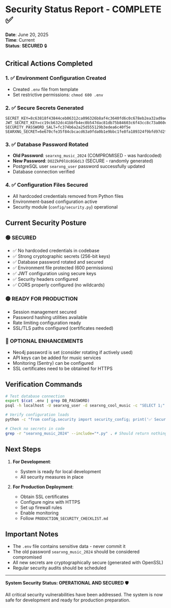 # Security Status Report - COMPLETE ✅

**Date**: June 20, 2025  
**Time**: Current  
**Status**: **SECURED** 🔒

## Critical Actions Completed

### 1. ✅ Environment Configuration Created
- Created `.env` file from template
- Set restrictive permissions: `chmod 600 .env`

### 2. ✅ Secure Secrets Generated
```
SECRET_KEY=8c63818f43844ceb06312ca096326b8af4c3640fd6c0c678eb2ea32ad9aeda99
JWT_SECRET_KEY=cc19cb632dc41bbfb4ec0b547dac81db75b84603c6f43cc8c73a860c96f166f9
SECURITY_PASSWORD_SALT=fc374b6a2a25d555129b3edea6c40f5e
SEARXNG_SECRET=6e670cfe35f84cbcacd63a9fda0b1e9bbc1fe8fa189324f9bfd97d2f0e702f60
```

### 3. ✅ Database Password Rotated
- **Old Password**: `searxng_music_2024` (COMPROMISED - was hardcoded)
- **New Password**: `DO2ZkP0lUc8G6di3` (SECURE - randomly generated)
- PostgreSQL user `searxng_user` password successfully updated
- Database connection verified

### 4. ✅ Configuration Files Secured
- All hardcoded credentials removed from Python files
- Environment-based configuration active
- Security module (`config/security.py`) operational

## Current Security Posture

### 🟢 SECURED
- ✅ No hardcoded credentials in codebase
- ✅ Strong cryptographic secrets (256-bit keys)
- ✅ Database password rotated and secured
- ✅ Environment file protected (600 permissions)
- ✅ JWT configuration using secure keys
- ✅ Security headers configured
- ✅ CORS properly configured (no wildcards)

### 🟡 READY FOR PRODUCTION
- Session management secured
- Password hashing utilities available
- Rate limiting configuration ready
- SSL/TLS paths configured (certificates needed)

### 🔵 OPTIONAL ENHANCEMENTS
- Neo4j password is set (consider rotating if actively used)
- API keys can be added for music services
- Monitoring (Sentry) can be configured
- SSL certificates need to be obtained for HTTPS

## Verification Commands

```bash
# Test database connection
export $(cat .env | grep DB_PASSWORD)
psql -h localhost -U searxng_user -d searxng_cool_music -c "SELECT 1;"

# Verify configuration loads
python -c "from config.security import security_config; print('✅ Security config OK')"

# Check no secrets in code
grep -r "searxng_music_2024" --include="*.py" . # Should return nothing
```

## Next Steps

1. **For Development**:
   - System is ready for local development
   - All security measures in place

2. **For Production Deployment**:
   - Obtain SSL certificates
   - Configure nginx with HTTPS
   - Set up firewall rules
   - Enable monitoring
   - Follow `PRODUCTION_SECURITY_CHECKLIST.md`

## Important Notes

- The `.env` file contains sensitive data - never commit it
- The old password `searxng_music_2024` should be considered compromised
- All new secrets are cryptographically secure (generated with OpenSSL)
- Regular security audits should be scheduled

---

**System Security Status: OPERATIONAL AND SECURED** 🛡️

All critical security vulnerabilities have been addressed. The system is now safe for development and ready for production preparation.